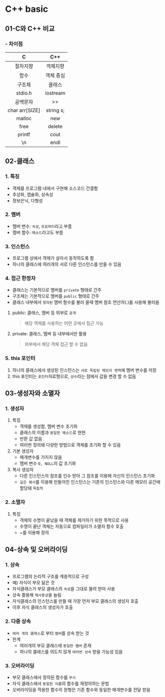 # C++ basic

## 01-C와 C++ 비교
### -  차이점
   C | C++
   :---: | :---:
   절차지향 | 객체지향
   함수 | 객체 중심
   구조체 | 클래스
   stdio.h | iostream
   공백문자 | >>
   char arr[SIZE] | string s;
   malloc | new
   free | delete 
   printf | cout
   \n | endl

## 02-클래스
### 1. 특징
   - 객체를 프로그램 내에서 구현해 소스코드 간결함
   - 추상화, 캡슐화, 상속성
   - 정보은닉, 다형성
### 2. 멤버
   - 멤버 변수: `속성`, `프로퍼티`라고 부름
   - 멤버 함수: `메소드`라고도 부름
### 3. 인스턴스
   - 프로그램 상에서 객체가 살아서 동작하도록 함
   - 하나의 클래스에 여러개의 서로 다른 인스턴스를 만들 수 있음
### 4. 접근 한정자
   - 클래스는 기본적으로 멤버를 `private` 형태로 간주
   - 구조체는 기본적으로 멤버를 `public` 형태로 간주
   - 클래스 내부에서 `정의된` 멤버 함수를 불러 올때 멤버 참조 연산자(.)를 사용해 불러옴
   1. public: 클래스, 멤버 등 외부로 `공개`
      > 해당 객체를 사용하는 어떤 곳에서 접근 가능
   2. private: 클래스, 멤버 등 내부에서만 활용
      > 외부에서 해당 객체 접근 할 수 없음
### 5. this 포인터
1. 하나의 클래스에서 생성된 인스턴스는 `서로 독립된 메모리 영역`에 멤버 변수를 저장
2. this 포인터는 `포인터`자료형으로, `상수`라는 점에서 값을 변경 할 수 없음

## 03-생성자와 소멸자
### 1. 생성자
1. 특징
   - 객체를 생성함, 멤버 변수 초기화
   - 클래스의 이름과 `동일한 메소드`로 현현
   - 반환 값 없음
   - 여러번 정의돼 다양한 방법으로 객체를 초기화 할 수 있음
2. 기본 생성자
   - 매개변수를 가지지 않음
   - 멤버 변수 `O, NULL`의 값 초기화
3. 복사 생성자
   - 다른 인스턴스의 참조를 인수 받아 그 참조를 이용해 자신의 인스턴스 초기화
   - `깊은 복사`를 이용해 만들어진 인스턴스는 기존의 인스턴스와 다른 메모리 공간에 할당돼 `독립적`
### 2. 소멸자
1. 특징
   - 객체의 수명이 끝났을 때 객체를 제거하기 위한 목적으로 사용
   - 수명이 끝난 객체는 자동으로 컴파일러가 소멸자 함수 호출
   - ~를 이용해 정의

## 04-상속 및 오버라이딩
### 1. 상속
   - 프로그램의 논리적 구조를 계층적으로 구성
   - 예) 자식이 부모 닮은 것
   - 자식클래스가 부모 클래스의 `속성`을 그대로 물려 받아 사용
   - 상속 활용해 `재사용성`을 늘림 
   - 자식클래스의 인스턴스를 만들 때 가장 먼저 부모 클래스의 생성자 호출
   - 이후 자식 클래스의 생성자가 호출
### 2. 다중 상속
   - `여러 개의 클래스`로 부터 `멤버`를 상속 받는 것
   - 한계
     - 여러개의 부모 클래스에 `동일한 멤버` 존재
     - 하나의 클래스를 의도치 않게 `여러번 상속` 받을 가능성 있음
### 3. 오버라이딩
   - 부모 클래스에서 정의된 함수를 `무시`
   - 자식 클래스에서 `동일한 이름`의 함수를 재정의하는 문법
   - 오버라이딩을 적용한 함수의 원형은 기존 함수와 동일한 매개변수를 전달 받음
